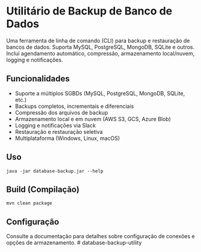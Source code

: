 # Utilitário de Backup de Banco de Dados

Uma ferramenta de linha de comando (CLI) para backup e restauração de bancos de dados. Suporta MySQL, PostgreSQL, MongoDB, SQLite e outros. Inclui agendamento automático, compressão, armazenamento local/nuvem, logging e notificações.

## Funcionalidades
- Suporte a múltiplos SGBDs (MySQL, PostgreSQL, MongoDB, SQLite, etc.)
- Backups completos, incrementais e diferenciais
- Compressão dos arquivos de backup
- Armazenamento local e em nuvem (AWS S3, GCS, Azure Blob)
- Logging e notificações via Slack
- Restauração e restauração seletiva
- Multiplataforma (Windows, Linux, macOS)

## Uso

```
java -jar database-backup.jar --help
```

## Build (Compilação)

```
mvn clean package
```

## Configuração

Consulte a documentação para detalhes sobre configuração de conexões e opções de armazenamento. #   d a t a b a s e - b a c k u p - u t i l i t y  
 